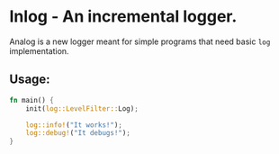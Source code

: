 # Inlog - An incremental logger.

Analog is a new logger meant for simple programs that need basic `log` implementation.

## Usage:
```rust
fn main() {
    init(log::LevelFilter::Log);

    log::info!("It works!");
    log::debug!("It debugs!");
}
```
